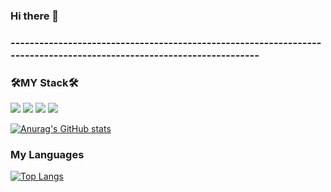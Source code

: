 ### Hi there 👋
### ---------------------------------------------------------------------------------------------------------------------
### 🛠️MY Stack🛠️
<img src="https://img.shields.io/badge/SpringBoot-6DB33F?style=flat-square&logo=Spring Boot&logoColor=white"/> <img src="https://img.shields.io/badge/C-A8B9CC?style=flat-square&logo=C&logoColor=white"/> <img src="https://img.shields.io/badge/C++-00599C?style=flat-square&logo=C++&logoColor=white"/> <img src="https://img.shields.io/badge/Java-007396?style=flat-square&logo=Java&logoColor=white"/>

[![Anurag's GitHub stats](https://github-readme-stats.vercel.app/api?username=beargame123)](https://github.com/beargame123/github-readme-stats)

### My Languages
[![Top Langs](https://github-readme-stats.vercel.app/api/top-langs/?username=beargame123)](https://github.com/beargame123/github-readme-stats)
<!--
**beargame123/beargame123** is a ✨ _special_ ✨ repository because its `README.md` (this file) appears on your GitHub profile.
Here are some ideas to get you started:

- 🔭 I’m currently working on ...
- 🌱 I’m currently learning ...
- 👯 I’m looking to collaborate on ...
- 🤔 I’m looking for help with ...
- 💬 Ask me about ...
- 📫 How to reach me: ...
- 😄 Pronouns: ....
- ⚡ Fun fact: ....
-->
